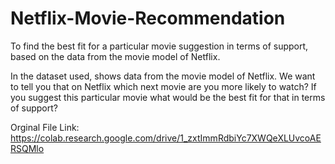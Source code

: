# Netflix-Movie-Recommendation
To find the best fit for a particular movie suggestion in terms of support, based on the data from the movie model of Netflix.

In the dataset used, shows data from the movie model of Netflix. We want to tell you that on Netflix which next movie are you more likely to watch? If you suggest this particular movie what would be the best fit for that in terms of support?

Orginal File Link: https://colab.research.google.com/drive/1_zxtImmRdbiYc7XWQeXLUvcoAERSQMlo
